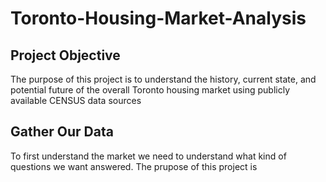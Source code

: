 # Toronto-Housing-Market-Analysis

## Project Objective

The purpose of this project is to understand the history, current state, and potential future of the overall Toronto housing market using publicly available CENSUS data sources 

## Gather Our Data

To first understand the market we need to understand what kind of questions we want answered. The prupose of this project is 
